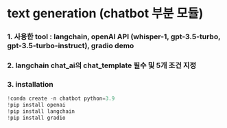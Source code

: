 # text generation (chatbot 부분 모듈)

### 1. 사용한 tool : langchain, openAI API (whisper-1, gpt-3.5-turbo, gpt-3.5-turbo-instruct), gradio demo

### 2. langchain chat_ai의 chat_template 필수 및 5개 조건 지정

### 3. installation
``` py
!conda create -n chatbot python=3.9
!pip install openai
!pip install langchain
!pip install gradio
```
